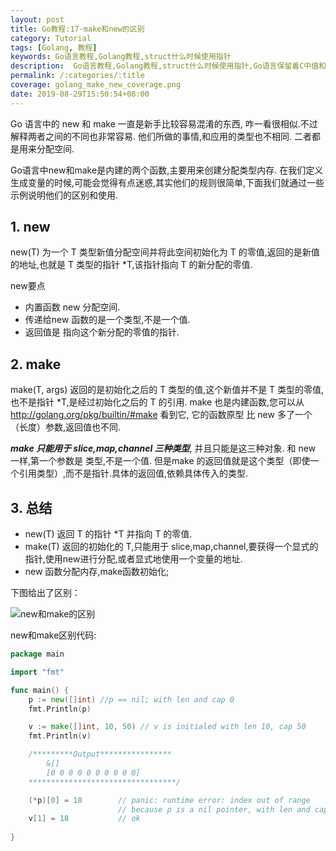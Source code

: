 ```yaml
---
layout: post
title: Go教程:17-make和new的区别
category: Tutorial
tags: [Golang, 教程]
keywords: Go语言教程,Golang教程,struct什么时候使用指针
description:  Go语言教程,Golang教程,struct什么时候使用指针,Go语言保留着C中值和指针的区别,但是对于指针繁琐用法进行了大量的简化,引入引用的概念
permalink: /:categories/:title
coverage: golang_make_new_coverage.png
date: 2019-08-29T15:50:54+08:00
---
```


Go 语言中的 new 和 make 一直是新手比较容易混淆的东西,
咋一看很相似.不过解释两者之间的不同也非常容易. 他们所做的事情,和应用的类型也不相同.
二者都是用来分配空间.

Go语言中new和make是内建的两个函数,主要用来创建分配类型内存.
在我们定义生成变量的时候,可能会觉得有点迷惑,其实他们的规则很简单,下面我们就通过一些示例说明他们的区别和使用.

## 1. new

new(T) 为一个 T 类型新值分配空间并将此空间初始化为 T 的零值,返回的是新值的地址,也就是 T 类型的指针 *T,该指针指向 T 的新分配的零值.

new要点

- 内置函数 new 分配空间.
- 传递给new 函数的是一个类型,不是一个值.
- 返回值是 指向这个新分配的零值的指针.

## 2. make

make(T, args) 返回的是初始化之后的 T 类型的值,这个新值并不是 T 类型的零值,也不是指针 *T,是经过初始化之后的 T 的引用.
make 也是内建函数,您可以从 http://golang.org/pkg/builtin/#make 看到它,
它的函数原型 比 new 多了一个（长度）参数,返回值也不同.

***make 只能用于 slice,map,channel 三种类型***,
并且只能是这三种对象. 和 new 一样,第一个参数是 类型,不是一个值.
但是make 的返回值就是这个类型（即使一个引用类型）,而不是指针.具体的返回值,依赖具体传入的类型.

## 3. 总结

- new(T) 返回 T 的指针 *T 并指向 T 的零值.
- make(T) 返回的初始化的 T,只能用于 slice,map,channel,要获得一个显式的指针,使用new进行分配,或者显式地使用一个变量的地址.
- new 函数分配内存,make函数初始化;

下图给出了区别：

![new和make的区别](/assets/image/golang_make_new.webp)

new和make区别代码:

```go
package main

import "fmt"

func main() {
    p := new([]int) //p == nil; with len and cap 0
    fmt.Println(p)

    v := make([]int, 10, 50) // v is initialed with len 10, cap 50
    fmt.Println(v)

    /*********Output****************
        &[]
        [0 0 0 0 0 0 0 0 0 0]
    *********************************/

    (*p)[0] = 18        // panic: runtime error: index out of range
                        // because p is a nil pointer, with len and cap 0
    v[1] = 18           // ok
    
}
```